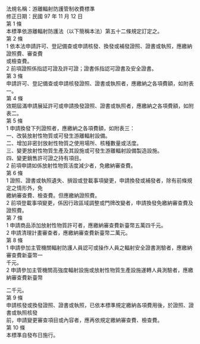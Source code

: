 法規名稱：游離輻射防護管制收費標準  
修正日期：民國 97 年 11 月 12 日  
第 1 條  
本標準依游離輻射防護法（以下簡稱本法）第五十二條規定訂定之。  
第 2 條  
1 依本法申請許可、登記備查或申請核發、換發或補發證照、證書或執照，應繳納證照費、審查費  
或檢查費。  
2 前項證照係指認可證及許可證；證書係指認可證書及安全證書。  
第 3 條  
申請許可、登記備查或申請核發證照、證書或執照者，應繳納之各項費額，如附表一。  
第 4 條  
效期屆滿申請展延許可或申請換發證照、證書或執照者，應繳納之各項費額，如附表二。  
第 5 條  
1 申請換發下列證照者，應繳納之各項費額，如附表三：  
一、改裝放射性物質或可發生游離輻射設備。  
二、增加非密封放射性物質之使用場所、核種數量或活度。  
三、變更放射性物質生產及其設施或可發生游離輻射設備製造設施。  
四、變更銷售許可證之持有項目。  
2 前項申請如係放射性物質活度減少者，免繳納審查費。  
第 6 條  
1 證照、證書或執照遺失、損毀或登載事項變更，申請換發或補發者，除有前條規定之情形外，免  
繳納審查費、檢查費。但應繳納證照費。  
2 前項登載事項變更，係因行政區域調整或門牌改變者，申請換發免繳納審查費及證照費。  
第 7 條  
1 申請商品添加放射性物質許可者，應繳納審查費新臺幣五萬四千元。  
2 申請清理計畫審查者，應繳納審查費新臺幣二萬元。  
第 8 條  
1 申請參加主管機關輻射防護人員認可或操作人員之輻射安全證書測驗者，應繳納審查費新臺幣一  
千元。  
2 申請參加主管機關高強度輻射設施或放射性物質生產設施運轉人員測驗者，應繳納審查費新臺幣  


二千元。  
第 9 條  
申請核發或換發證照、證書或執照，已依本標準規定繳納各項費用後，於證照、證書或執照核發  
前，申請變更審查項目或內容者，應再依規定繳納審查費、檢查費。  
第 10 條  
本標準自發布日施行。  



